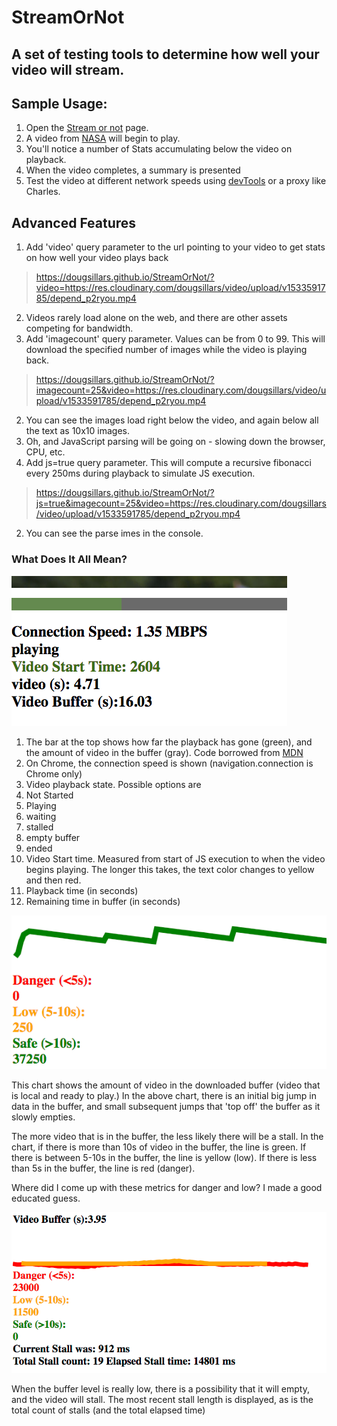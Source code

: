 # StreamOrNot

## A set of testing tools to determine how well your video will stream.

## Sample Usage:  

1. Open the [Stream or not](https://dougsillars.github.io/StreamOrNot/) page.
2. A video from [NASA](https://nasa.gov/multimedia/hd/index.html) will begin to play.
3. You'll notice a number of Stats accumulating below the video on playback.
4. When the video completes, a summary is presented
5. Test the video at different network speeds using [devTools](https://css-tricks.com/throttling-the-network/) or a proxy like Charles.

## Advanced Features
1. Add 'video' query parameter to the url pointing to your video to get stats on how well your video plays back
>https://dougsillars.github.io/StreamOrNot/?video=https://res.cloudinary.com/dougsillars/video/upload/v1533591785/depend_p2ryou.mp4
2. Videos rarely load alone on the web, and there are other assets competing for bandwidth.
  1. Add 'imagecount' query parameter.  Values can be from 0 to 99.  This will download the specified number of images while the video is playing back.
>https://dougsillars.github.io/StreamOrNot/?imagecount=25&video=https://res.cloudinary.com/dougsillars/video/upload/v1533591785/depend_p2ryou.mp4
  2. You can see the images load right below the video, and again below all the text as 10x10 images.
3. Oh, and JavaScript parsing will be going on - slowing down the browser, CPU, etc.
  1. Add js=true query parameter.  This will compute a recursive fibonacci every 250ms during playback to simulate JS execution.
>https://dougsillars.github.io/StreamOrNot/?js=true&imagecount=25&video=https://res.cloudinary.com/dougsillars/video/upload/v1533591785/depend_p2ryou.mp4
  2. You can see the parse imes in the console.
  
  
### What Does It All Mean?

![screenshot of top entries](/images/View1.png)

1. The bar at the top shows how far the playback has gone (green), and the amount of video in the buffer (gray).  Code borrowed from [MDN](https://developer.mozilla.org/en-US/docs/Web/Guide/Audio_and_video_delivery/buffering_seeking_time_ranges)
2. On Chrome, the connection speed is shown (navigation.connection is Chrome only)
3. Video playback state. Possible options are 
  1. Not Started
  2. Playing
  3. waiting
  4. stalled
  5. empty buffer
  6. ended
4. Video Start time.  Measured from start of JS execution to when the video begins playing.  The longer this takes, the text color changes to yellow and then red.
5. Playback time (in seconds)
6. Remaining time in buffer (in seconds)


![buffering chart](/images/buffer1.png)

This chart shows the amount of video in the downloaded buffer (video that is local and ready to play.)  In the above chart, there is an initial big jump in data in the buffer, and small subsequent jumps that 'top off' the buffer as it slowly empties.

The more video that is in the buffer, the less likely there will be a stall.  In the chart, if there is more than 10s of video in the buffer, the line is green. If there is between 5-10s in the buffer, the line is yellow (low).  If there is less than 5s in the buffer, the line is red (danger).

Where did I come up with these metrics for danger and low? I made a good educated guess.

![buffering chart with very low levels](/images/stall1.png)

When the buffer level is really low, there is a possibility that it will empty, and the video will stall.
The most recent stall length is displayed, as is the total count of stalls (and the total elapsed time)
